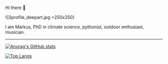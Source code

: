 Hi there 👋

![](profile_deepart.jpg =250x250)

I am Markus, PhD in climate science, pythonist, outdoor enthusiast, musician.

***
[![Anurag's GitHub stats](https://github-readme-stats.vercel.app/api?username=markusritschel&show_icons=true&theme=)](https://github.com/anuraghazra/github-readme-stats)

[![Top Langs](https://github-readme-stats.vercel.app/api/top-langs/?username=markusritschel&show_icons=true&theme=)](https://github.com/anuraghazra/github-readme-stats)
